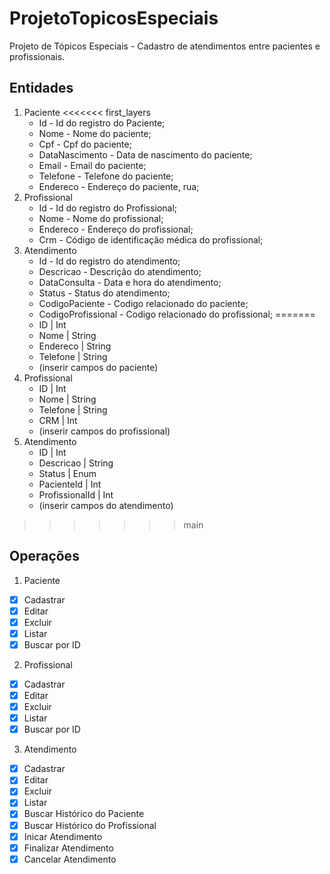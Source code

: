 # ProjetoTopicosEspeciais
Projeto de Tópicos Especiais - Cadastro de atendimentos entre pacientes e profissionais.

## Entidades

1. Paciente
<<<<<<< first_layers
   - Id - Id do registro do Paciente;
   - Nome - Nome do paciente;
   - Cpf - Cpf do paciente;
   - DataNascimento - Data de nascimento do paciente;
   - Email - Email do paciente; 
   - Telefone - Telefone do paciente;
   - Endereco - Endereço do paciente, rua;
2. Profissional
   - Id - Id do registro do Profissional;
   - Nome - Nome do profissional;
   - Endereco - Endereço do profissional;
   - Crm - Código de identificação médica do profissional;
3. Atendimento
   - Id - Id do registro do atendimento;
   - Descricao - Descrição do atendimento;
   - DataConsulta - Data e hora do atendimento;
   - Status - Status do atendimento;
   - CodigoPaciente - Codigo relacionado do paciente;
   - CodigoProfissional - Codigo relacionado do profissional;
=======
   - ID             | Int
   - Nome           | String
   - Endereco       | String 
   - Telefone       | String
   - (inserir campos do paciente)
2. Profissional
   - ID             | Int
   - Nome           | String
   - Telefone       | String
   - CRM            | Int
   - (inserir campos do profissional)
3. Atendimento
   - ID             | Int
   - Descricao      | String
   - Status         | Enum
   - PacienteId     | Int
   - ProfissionalId | Int
   - (inserir campos do atendimento)
>>>>>>> main

## Operações

1. Paciente
- [X] Cadastrar
- [X] Editar
- [X] Excluir
- [X] Listar
- [X] Buscar por ID
2. Profissional
- [X] Cadastrar
- [X] Editar
- [X] Excluir
- [X] Listar
- [X] Buscar por ID
3. Atendimento
- [X] Cadastrar
- [X] Editar
- [X] Excluir
- [X] Listar
- [X] Buscar Histórico do Paciente
- [X] Buscar Histórico do Profissional
- [X] Inicar Atendimento
- [X] Finalizar Atendimento
- [X] Cancelar Atendimento
